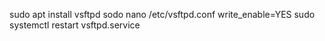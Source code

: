 sudo apt install vsftpd
sodo nano /etc/vsftpd.conf
write_enable=YES
sudo systemctl restart vsftpd.service